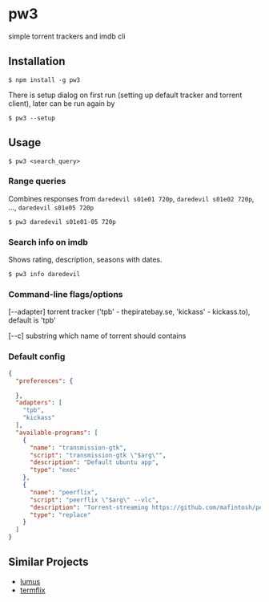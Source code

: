 # pw3

simple torrent trackers and imdb cli

## Installation

```
$ npm install -g pw3
```

There is setup dialog on first run (setting up default tracker and torrent client), later can be run again by

```
$ pw3 --setup
```

## Usage

```
$ pw3 <search_query>
```

### Range queries

Combines responses from `daredevil s01e01 720p`, `daredevil s01e02 720p`, ..., `daredevil s01e05 720p`

```
$ pw3 daredevil s01e01-05 720p
```

### Search info on imdb

Shows rating, description, seasons with dates.

```
$ pw3 info daredevil
```

### Command-line flags/options

[--adapter]  torrent tracker ('tpb' - thepiratebay.se, 'kickass' - kickass.to), default is 'tpb'

[--c] substring which name of torrent should contains

### Default config

```json
{
  "preferences": {

  },
  "adapters": [
    "tpb",
    "kickass"
  ],
  "available-programs": [
    {
      "name": "transmission-gtk",
      "script": "transmission-gtk \"$arg\"",
      "description": "Default ubuntu app",
      "type": "exec"
    },
    {
      "name": "peerflix",
      "script": "peerflix \"$arg\" --vlc",
      "description": "Torrent-streaming https://github.com/mafintosh/peerflix",
      "type": "replace"
    }
  ]
}
```

## Similar Projects

- [lumus](https://github.com/ziacik/lumus)
- [termflix](https://github.com/asarode/termflix)
